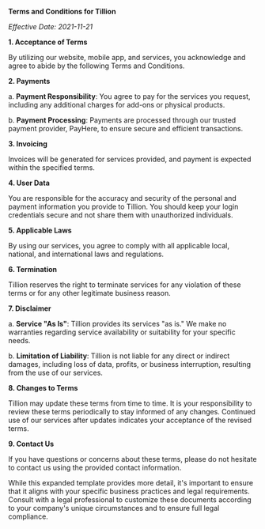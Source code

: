 **Terms and Conditions for Tillion**

*Effective Date: 2021-11-21*

**1. Acceptance of Terms**

By utilizing our website, mobile app, and services, you acknowledge and agree to abide by the following Terms and Conditions.

**2. Payments**

a. **Payment Responsibility**: You agree to pay for the services you request, including any additional charges for add-ons or physical products.

b. **Payment Processing**: Payments are processed through our trusted payment provider, PayHere, to ensure secure and efficient transactions.

**3. Invoicing**

Invoices will be generated for services provided, and payment is expected within the specified terms.

**4. User Data**

You are responsible for the accuracy and security of the personal and payment information you provide to Tillion. You should keep your login credentials secure and not share them with unauthorized individuals.

**5. Applicable Laws**

By using our services, you agree to comply with all applicable local, national, and international laws and regulations.

**6. Termination**

Tillion reserves the right to terminate services for any violation of these terms or for any other legitimate business reason.

**7. Disclaimer**

a. **Service "As Is"**: Tillion provides its services "as is." We make no warranties regarding service availability or suitability for your specific needs.

b. **Limitation of Liability**: Tillion is not liable for any direct or indirect damages, including loss of data, profits, or business interruption, resulting from the use of our services.

**8. Changes to Terms**

Tillion may update these terms from time to time. It is your responsibility to review these terms periodically to stay informed of any changes. Continued use of our services after updates indicates your acceptance of the revised terms.

**9. Contact Us**

If you have questions or concerns about these terms, please do not hesitate to contact us using the provided contact information.

While this expanded template provides more detail, it's important to ensure that it aligns with your specific business practices and legal requirements. Consult with a legal professional to customize these documents according to your company's unique circumstances and to ensure full legal compliance.
